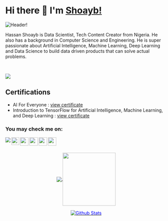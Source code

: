# Hi there 👋 I'm [Shoayb!](https://)   

![Header!](https://i.ibb.co/fNM1qBz/Hassan-Shoayb.png)

<p>Hassan Shoayb is Data Scientist, Tech Content Creator from Nigeria. He also has a background in Computer Science and Engineering. He is super passionate about Artificial Intelligence, Machine Learning, Deep Learning and Data Science to build data driven products that can solve actual problems. </p>
<br>

![](https://komarev.com/ghpvc/?username=Hassan-Shoayb&color=blue)  

<h2>Certifications</h2>
<ul>
    <li>AI For Everyone : <a href='https://www.coursera.org/account/accomplishments/verify/THNHQELZXLR3'> view certificate </a> </li>
    <li>Introduction to TensorFlow for Artificial Intelligence, Machine Learning, and Deep Learning :  <a href='#'> view certificate </a></li>
</ul>


### You may check me on:

<a href="https://www.kaggle.com/engrshoayb">   
  <img align="left" src="https://img.shields.io/badge/Kaggle-20BEFF?style=for-the-badge&logo=Kaggle&logoColor=white"  />
</a>

<a href="https://www.linkedin.com/in/hassan-shoayb/">
  <img align="left" width="24px" src="https://cdn-icons-png.flaticon.com/512/174/174857.png"  />
</a>


<a href="https://twitter.com/engr_shoayb">
  <img align="left" width="26px" src="https://logodownload.org/wp-content/uploads/2014/09/twitter-logo-6.png" />
</a>

<a href="mailto:engrshoayb@gmail.com">
  <img align="left" width="26px" src="https://cdn-icons-png.flaticon.com/512/281/281769.png" />
</a>

<a href="https://www.youtube.com/c/Softlinks">
  <img align="left" width="26px" src="https://i.pinimg.com/originals/46/02/cb/4602cbc18967da9c1eba7452905cd99b.png" />
</a>  
<a href="https://shoayb.hashnode.dev/">
  <img align="left" width="26px" src="https://cdn.hashnode.com/res/hashnode/image/upload/v1611902473383/CDyAuTy75.png?auto=compress" />
</a>

<br>

<br>

<p align="center">
  <a href="https://github.com/Hassan-Shoayb?tab=repositories">
    <img
      align="center"
      src="https://github-readme-stats.vercel.app/api/top-langs/?username=Hassan-Shoayb&layout=compact&theme=algolia&count_private=true"
    />
  </a>
  <a href="https://github.com/Hassan-Shoayb?tab=repositories">
    <img
      align="center"
      height="165"
      src="https://github-readme-stats.vercel.app/api?username=Hassan-Shoayb&count_private=true&show_icons=true&custom_title=Github%20Status&hide=issues&theme=algolia&count_private=true"
    />
  </a>
</p>

<p align="center" dir="auto">
        <a target="_blank" rel="noopener noreferrer" href="https://raw.githubusercontent.com/bornmay/bornmay/Update/svg/Bottom.svg"><img src="https://raw.githubusercontent.com/bornmay/bornmay/Update/svg/Bottom.svg" alt="Github Stats" style="max-width: 100%;color:blue"></a>
</p>

<!--
**Hassan-Shoayb/Hassan-Shoayb** is a ✨ _special_ ✨ repository because its `README.md` (this file) appears on your GitHub profile.

Here are some ideas to get you started:

- 🔭 I’m currently working on ...
- 🌱 I’m currently learning ...
- 👯 I’m looking to collaborate on ...
- 🤔 I’m looking for help with ...
- 💬 Ask me about ...
- 📫 How to reach me: ...
- 😄 Pronouns: ...
- ⚡ Fun fact: ...
-->
